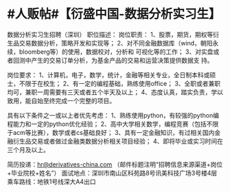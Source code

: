 # #人贩帖#【衍盛中国-数据分析实习生】

数据分析实习生招聘（深圳） 职位描述：
岗位职责：
1、股票，期货，期权等衍生品交易数据分析，策略开发和实现等；
2、对不同金融数据库（wind，朝阳永续，bloomberg等）的使用，数据校对，分析和
可视化等的工作；
3、对实盘或者回测中产生的交易订单分析，为基金产品的交易和运营决策提供数据支
持。

岗位要求：
1、计算机，电子，数学，统计，金融等相关专业，全日制本科或硕士，不限于在校生；
2、有一定的编程基础，熟练使用office；
3、全职或者兼职均可，兼职一周需要有三天或者五个半天及以上；
4、态度认真，踏实负责，学以致用，能自始至终完成一个完整的项目。

具有以下条件之一或以上者优先考虑：
1、熟练使用python，有较强的python编程能力和一定的python优化经验；
2、高中大学相关数学，编程竞赛（包括不限于acm等比赛），数学或者cs基础良好；
3、具有一定金融知识，有过相关国内金融衍生品交易或者做过金融类数据分析相关项目经验；
4、即将毕业或实习时间在三个月及以上。

简历投递：hr@derivatives-china.com
（邮件标题注明“招聘信息来源渠道+岗位+毕业院校+姓名”）
面试地点：深圳市南山区科苑路8号讯美科技广场3号楼4层
乘车路线：地铁1号线深大A4出口